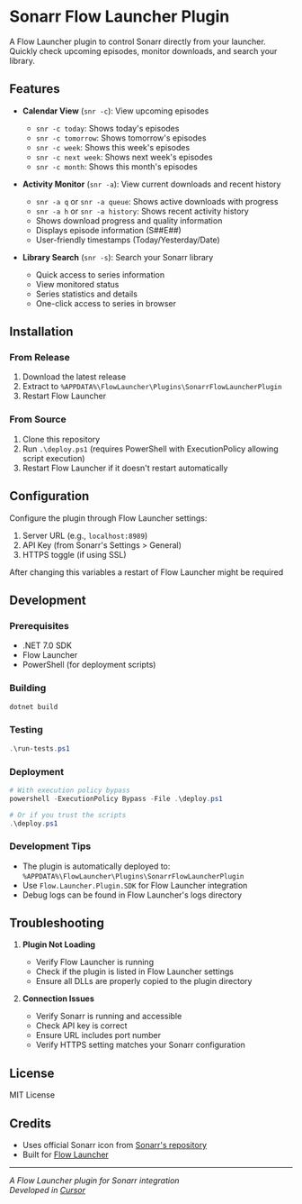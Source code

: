 # Sonarr Flow Launcher Plugin

A Flow Launcher plugin to control Sonarr directly from your launcher. Quickly check upcoming episodes, monitor downloads, and search your library.

## Features

- **Calendar View** (`snr -c`): View upcoming episodes
  - `snr -c today`: Shows today's episodes
  - `snr -c tomorrow`: Shows tomorrow's episodes
  - `snr -c week`: Shows this week's episodes
  - `snr -c next week`: Shows next week's episodes
  - `snr -c month`: Shows this month's episodes

- **Activity Monitor** (`snr -a`): View current downloads and recent history
  - `snr -a q` or `snr -a queue`: Shows active downloads with progress
  - `snr -a h` or `snr -a history`: Shows recent activity history
  - Shows download progress and quality information
  - Displays episode information (S##E##)
  - User-friendly timestamps (Today/Yesterday/Date)

- **Library Search** (`snr -s`): Search your Sonarr library
  - Quick access to series information
  - View monitored status
  - Series statistics and details
  - One-click access to series in browser

## Installation

### From Release
1. Download the latest release
2. Extract to `%APPDATA%\FlowLauncher\Plugins\SonarrFlowLauncherPlugin`
3. Restart Flow Launcher

### From Source
1. Clone this repository
2. Run `.\deploy.ps1` (requires PowerShell with ExecutionPolicy allowing script execution)
3. Restart Flow Launcher if it doesn't restart automatically

## Configuration

Configure the plugin through Flow Launcher settings:

1. Server URL (e.g., `localhost:8989`)
2. API Key (from Sonarr's Settings > General)
3. HTTPS toggle (if using SSL)

After changing this variables a restart of Flow Launcher might be required

## Development

### Prerequisites
- .NET 7.0 SDK
- Flow Launcher
- PowerShell (for deployment scripts)

### Building
```powershell
dotnet build
```

### Testing
```powershell
.\run-tests.ps1
```

### Deployment
```powershell
# With execution policy bypass
powershell -ExecutionPolicy Bypass -File .\deploy.ps1

# Or if you trust the scripts
.\deploy.ps1
```

### Development Tips
- The plugin is automatically deployed to: `%APPDATA%\FlowLauncher\Plugins\SonarrFlowLauncherPlugin`
- Use `Flow.Launcher.Plugin.SDK` for Flow Launcher integration
- Debug logs can be found in Flow Launcher's logs directory

## Troubleshooting

1. **Plugin Not Loading**
   - Verify Flow Launcher is running
   - Check if the plugin is listed in Flow Launcher settings
   - Ensure all DLLs are properly copied to the plugin directory

2. **Connection Issues**
   - Verify Sonarr is running and accessible
   - Check API key is correct
   - Ensure URL includes port number
   - Verify HTTPS setting matches your Sonarr configuration

## License

MIT License

## Credits

- Uses official Sonarr icon from [Sonarr's repository](https://github.com/Sonarr/Sonarr)
- Built for [Flow Launcher](https://github.com/Flow-Launcher/Flow.Launcher)

---

*A Flow Launcher plugin for Sonarr integration*  
*Developed in [Cursor](https://cursor.sh/)*
